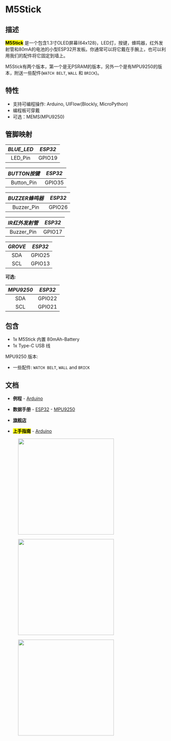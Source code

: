 # M5Stick

## 描述

<mark>**M5Stick**</mark> 是一个包含1.3寸OLED屏幕(64x128)，LED灯，按键，蜂鸣器，红外发射管和80mA的电池的小型ESP32开发板。你通常可以将它戴在手腕上，也可以利用我们的配件将它固定到墙上。

M5Stick有两个版本，第一个是无PSRAM的版本，另外一个是有MPU9250的版本，附送一些配件(`WATCH BELT`, `WALL` 和 `BRICK`)。

## 特性

-  支持可编程操作: Arduino, UIFlow(Blockly, MicroPython)
-  编程板可穿戴
-  可选：MEMS(MPU9250)

## 管脚映射

| *BLUE_LED*        | *ESP32*      |
| :----------:  |:------------: |
| LED_Pin         | GPIO19         |

| *BUTTON按键*        | *ESP32*      |
| :----------:  |:------------: |
| Button_Pin         | GPIO35         |

| *BUZZER蜂鸣器*        | *ESP32*      |
| :----------:  |:------------: |
| Buzzer_Pin         | GPIO26         |

| *IR红外发射管*        | *ESP32*      |
| :----------:  |:------------: |
| Buzzer_Pin         | GPIO17         |

| *GROVE*        | *ESP32*      |
| :----------:  |:------------: |
| SDA         | GPIO25         |
| SCL          | GPIO13            |


**可选:**

| *MPU9250*        | *ESP32*      |
| :----------:  |:------------: |
| SDA         | GPIO22         |
| SCL         | GPIO21         |



## 包含

-  1x M5Stick 内置 80mAh-Battery
-  1x Type-C USB 线

MPU9250 版本:
-  一些配件: `WATCH BELT`, `WALL` and `BRICK`

## 文档

-  **例程** - [Arduino](https://github.com/m5stack/M5Stack/tree/master/examples/Stick/FactoryTest)

-  **数据手册** - [ESP32](https://www.espressif.com/sites/default/files/documentation/esp32_datasheet_cn.pdf) - [MPU9250](https://www.invensense.com/wp-content/uploads/2015/02/PS-MPU-9250A-01-v1.1.pdf)

- **[旗舰店](https://www.aliexpress.com/store/product/M5Stack-Official-New-M5Stick-Mini-Development-Kit-ESP32-1-3-OLED-80mAh-Battery-Inside-Buzzer-IR/3226069_32947692973.html?spm=a2g1y.12024536.productList_5885011.subject_1)**

- **<mark>上手指南</mark>** - [Arduino](zh_CN/quick_start/m5core/m5stick_get_started_arduino)

<figure>
    <img src="assets/img/product_pics/core/minicore/m5stick/m5stick_01.jpg" height="300" width="300">
</figure>

<figure>
    <img src="assets/img/product_pics/core/minicore/m5stick/m5stick_02.jpg" height="300" width="300">
</figure>

<figure>
    <img src="assets/img/product_pics/core/minicore/m5stick/m5stick_03.jpg" height="300" width="300">
</figure>